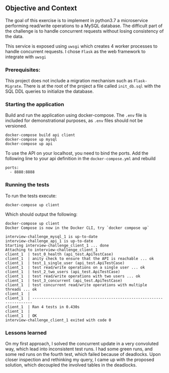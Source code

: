 
## Objective and Context
The goal of this exercise is to implement in python3.7 a microservice performing read/write operations to a MySQL database. The difficult part of the challenge is to handle concurrent requests without losing consistency of the data.

This service is exposed using `uwsgi` which creates 4 worker processes to handle concurrent requests. I chose `Flask` as the web framework to integrate with `uwsgi`

### Prerequisites:
This project does not include a migration mechanism such as `Flask-Migrate`. There is at the root of the project a file called `init_db.sql` with the SQL DDL queries to initialize the database.

### Starting the application
Build and run the application using docker-compose. The `.env` file is included for demonstrational purposes, as `.env` files should not be versioned. 
```
docker-compose build api client
docker-compose up mysql
docker-compose up api
```
To use the API on your localhost, you need to bind the ports. Add the following line to your api definition in the `docker-compose.yml`
and rebuild 

```
ports:
  - 8888:8888
```
### Running the tests
To run the tests execute:
```
docker-compose up client
```
Which should output the following:
```
docker-compose up client
Docker Compose is now in the Docker CLI, try `docker compose up`

interview-challenge_mysql_1 is up-to-date
interview-challenge_api_1 is up-to-date
Starting interview-challenge_client_1 ... done
Attaching to interview-challenge_client_1
client_1  | test_0_health (api_test.ApiTestCase)
client_1  | anity check to ensure that the API is reachable ... ok
client_1  | test_1_single_user (api_test.ApiTestCase)
client_1  | test read/write operations on a single user ... ok
client_1  | test_2_two_users (api_test.ApiTestCase)
client_1  | test read/write operations with two users ... ok
client_1  | test_3_concurrent (api_test.ApiTestCase)
client_1  | test concurrent read/write operations with multiple threads ... ok
client_1  |
client_1  | ----------------------------------------------------------------------
client_1  | Ran 4 tests in 0.430s
client_1  |
client_1  | OK
interview-challenge_client_1 exited with code 0
```

### Lessons learned
On my first approach, I solved the concurrent update in a very convoluted way, which lead into inconsistent test runs. 
I had some green runs, and some red runs on the fourth test, which failed because of deadlocks.
Upon closer inspection and rethinking my query, I came up with the proposed solution, which decoupled the involved tables
in the deadlocks.